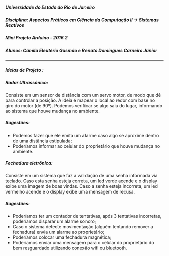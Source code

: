 ##### Universidade do Estado do Rio de Janeiro
##### Disciplina: Aspectos Práticos em Ciência da Computação II  → Sistemas Reativos
##### Mini Projeto Arduino  - 2016.2
##### Alunos: Camila Eleutério Gusmão e Renato Domingues Carneiro Júnior
---
##### Ideias de Projeto : 
##### Radar Ultrassônico:
Consiste em um sensor de distância com um servo motor, de modo que dê para controlar a posição. A ideia é mapear o local ao redor com base no giro do motor (de 90º). Podemos verificar se algo saiu do lugar, informando ao sistema que houve mudança no ambiente. 

##### Sugestões: 
- Podemos fazer que ele emita um alarme caso algo se aproxime dentro de uma distância estipulada;
- Poderíamos informar ao celular do proprietário que houve mudança no ambiente.

##### Fechadura eletrônica:
Consiste em um sistema que faz a validação de uma senha informada via teclado.
Caso esta senha esteja correta, um led verde acende e o display exibe uma imagem de boas vindas.
Caso a senha esteja incorreta, um led vermelho acende e o display exibe uma mensagem de recusa.

##### Sugestões: 
- Poderíamos ter um contador de tentativas, após 3 tentativas incorretas, poderíamos disparar um alarme sonoro;
- Caso o sistema detecte movimentação (alguém tentando remover a fechadura) envia um alarme ao proprietário;
- Poderíamos colocar uma fechadura magnética;
- Poderíamos enviar uma mensagem para o celular do proprietário do bem resguardado utilizando conexão wifi ou bluetooth.
